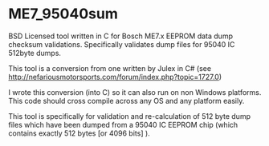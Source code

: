 ME7_95040sum
============

BSD Licensed tool written in C for Bosch ME7.x EEPROM data dump checksum validations. Specifically validates dump files for 95040 IC 512byte dumps.

This tool is a conversion from one written by Julex in C#
(see http://nefariousmotorsports.com/forum/index.php?topic=1727.0)

I wrote this conversion (into C) so it can also run on non Windows platforms. This code should cross compile across any OS and any platform easily.

This tool is specifically for validation and re-calculation of 512 byte dump files which have been
dumped from a 95040 IC EEPROM chip (which contains exactly 512 bytes [or 4096 bits] ).
